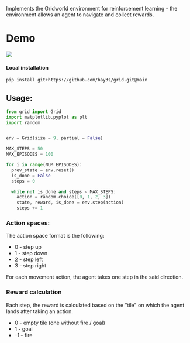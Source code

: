 Implements the Gridworld environment for reinforcement learning - the environment allows an agent to navigate and collect rewards.

# Demo

<img src="https://raw.githubusercontent.com/bay3s/grid/main/gifs/episodes.gif">

#### Local installation

```sh
pip install git+https://github.com/bay3s/grid.git@main
```

## Usage:

```python
from grid import Grid
import matplotlib.pyplot as plt
import random


env = Grid(size = 9, partial = False)

MAX_STEPS = 50
MAX_EPISODES = 100

for i in range(NUM_EPISODES):
  prev_state = env.reset()
  is_done = False
  steps = 0

  while not is_done and steps < MAX_STEPS:
    action = random.choice([0, 1, 2, 3])
    state, reward, is_done = env.step(action)
    steps += 1
```

### Action spaces:
The action space format is the following:
  * 0 - step up
  * 1 - step down
  * 2 - step left
  * 3 - step right 

For each movement action, the agent takes one step in the said direction. 

### Reward calculation

Each step, the reward is calculated based on the "tile" on which the agent lands after taking an action.
  * 0 - empty tile (one without fire / goal) 
  * 1 - goal
  * -1 - fire 
